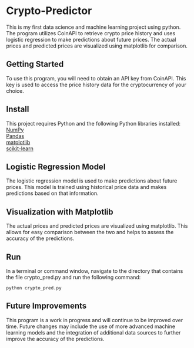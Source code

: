 # Crypto-Predictor
This is my first data science and machine learning project using python. The program utilizes CoinAPI to retrieve crypto price history and uses logistic regression to make predictions about future prices. The actual prices and predicted prices are visualized using matplotlib for comparison.

## Getting Started
To use this program, you will need to obtain an API key from CoinAPI. This key is used to access the price history data for the cryptocurrency of your choice.

## Install
This project requires Python and the following Python libraries installed:
[NumPy](http://www.numpy.org/)  
[Pandas](http://pandas.pydata.org/)  
[matplotlib](http://matplotlib.org/)  
[scikit-learn](http://scikit-learn.org/stable/)  


## Logistic Regression Model
The logistic regression model is used to make predictions about future prices. This model is trained using historical price data and makes predictions based on that information.

## Visualization with Matplotlib
The actual prices and predicted prices are visualized using matplotlib. This allows for easy comparison between the two and helps to assess the accuracy of the predictions.

## Run
In a terminal or command window, navigate to the directory that contains the file crypto_pred.py and run the following command:  

`python crypto_pred.py`

## Future Improvements
This program is a work in progress and will continue to be improved over time. Future changes may include the use of more advanced machine learning models and the integration of additional data sources to further improve the accuracy of the predictions.
